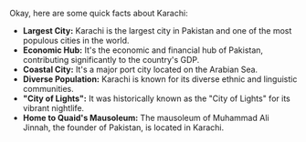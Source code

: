 Okay, here are some quick facts about Karachi:

*   **Largest City:** Karachi is the largest city in Pakistan and one of the most populous cities in the world.
*   **Economic Hub:** It's the economic and financial hub of Pakistan, contributing significantly to the country's GDP.
*   **Coastal City:** It's a major port city located on the Arabian Sea.
*   **Diverse Population:** Karachi is known for its diverse ethnic and linguistic communities.
*   **"City of Lights":** It was historically known as the "City of Lights" for its vibrant nightlife.
*   **Home to Quaid's Mausoleum:** The mausoleum of Muhammad Ali Jinnah, the founder of Pakistan, is located in Karachi.